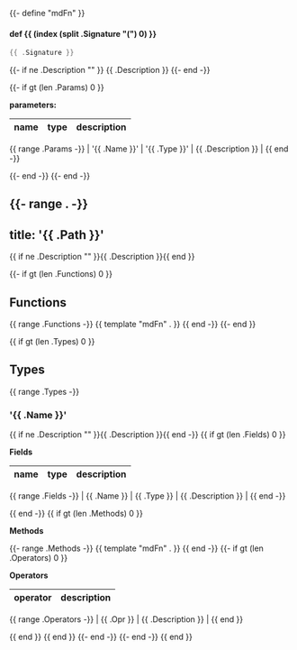 {{- define "mdFn" }}

#### def <b>{{ (index (split .Signature "(") 0) }}</b>
```go
{{ .Signature }}
```

{{- if ne .Description "" }}
{{ .Description }}
{{- end -}}

{{- if gt (len .Params) 0 }}

**parameters:**

| name | type | description |
|------|------|-------------|
{{ range .Params -}}
| '{{ .Name }}' | '{{ .Type }}' | {{ .Description }} |
{{ end -}}

{{- end -}}
{{- end -}}

{{- range . -}}
---
title: '{{ .Path }}'
---

{{ if ne .Description "" }}{{ .Description }}{{ end }}

{{- if gt (len .Functions) 0 }}
## Functions
{{ range .Functions -}}
{{ template "mdFn" . }}
{{ end -}}
{{- end }}

{{ if gt (len .Types) 0 }}
## Types
{{ range .Types -}}


### '{{ .Name }}'
{{ if ne .Description "" }}{{ .Description }}{{ end -}}
{{ if gt (len .Fields) 0 }}

**Fields**

| name | type | description |
|------|------|-------------|
{{ range .Fields -}}
| {{ .Name }} | {{ .Type }} | {{ .Description }} |
{{ end -}}

{{ end -}}
{{ if gt (len .Methods) 0 }}

**Methods**

{{- range .Methods -}}
{{ template "mdFn" . }}
{{ end -}}
{{- if gt (len .Operators) 0 }}

**Operators**

| operator | description |
|----------|-------------|
{{ range .Operators -}}
	| {{ .Opr }} | {{ .Description }} |
{{ end }}

{{ end }}
{{ end }}
{{- end -}}
{{- end -}}
{{ end }}